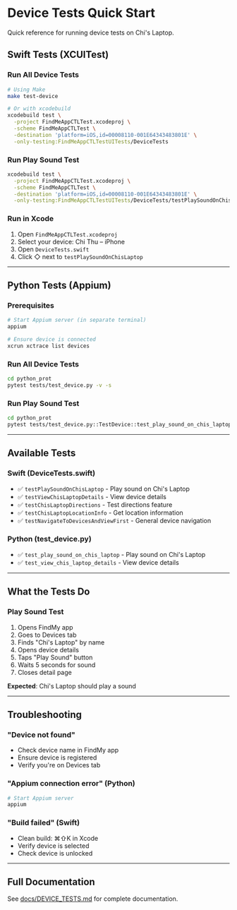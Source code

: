 # Device Tests Quick Start

Quick reference for running device tests on Chi's Laptop.

## Swift Tests (XCUITest)

### Run All Device Tests
```bash
# Using Make
make test-device

# Or with xcodebuild
xcodebuild test \
  -project FindMeAppCTLTest.xcodeproj \
  -scheme FindMeAppCTLTest \
  -destination 'platform=iOS,id=00008110-001E64343483801E' \
  -only-testing:FindMeAppCTLTestUITests/DeviceTests
```

### Run Play Sound Test
```bash
xcodebuild test \
  -project FindMeAppCTLTest.xcodeproj \
  -scheme FindMeAppCTLTest \
  -destination 'platform=iOS,id=00008110-001E64343483801E' \
  -only-testing:FindMeAppCTLTestUITests/DeviceTests/testPlaySoundOnChisLaptop
```

### Run in Xcode
1. Open `FindMeAppCTLTest.xcodeproj`
2. Select your device: Chi Thu – iPhone
3. Open `DeviceTests.swift`
4. Click ◇ next to `testPlaySoundOnChisLaptop`

---

## Python Tests (Appium)

### Prerequisites
```bash
# Start Appium server (in separate terminal)
appium

# Ensure device is connected
xcrun xctrace list devices
```

### Run All Device Tests
```bash
cd python_prot
pytest tests/test_device.py -v -s
```

### Run Play Sound Test
```bash
cd python_prot
pytest tests/test_device.py::TestDevice::test_play_sound_on_chis_laptop -v -s
```

---

## Available Tests

### Swift (DeviceTests.swift)
- ✅ `testPlaySoundOnChisLaptop` - Play sound on Chi's Laptop
- ✅ `testViewChisLaptopDetails` - View device details
- ✅ `testChisLaptopDirections` - Test directions feature
- ✅ `testChisLaptopLocationInfo` - Get location information
- ✅ `testNavigateToDevicesAndViewFirst` - General device navigation

### Python (test_device.py)
- ✅ `test_play_sound_on_chis_laptop` - Play sound on Chi's Laptop
- ✅ `test_view_chis_laptop_details` - View device details

---

## What the Tests Do

### Play Sound Test
1. Opens FindMy app
2. Goes to Devices tab
3. Finds "Chi's Laptop" by name
4. Opens device details
5. Taps "Play Sound" button
6. Waits 5 seconds for sound
7. Closes detail page

**Expected**: Chi's Laptop should play a sound

---

## Troubleshooting

### "Device not found"
- Check device name in FindMy app
- Ensure device is registered
- Verify you're on Devices tab

### "Appium connection error" (Python)
```bash
# Start Appium server
appium
```

### "Build failed" (Swift)
- Clean build: ⌘⇧K in Xcode
- Verify device is selected
- Check device is unlocked

---

## Full Documentation

See [docs/DEVICE_TESTS.md](docs/DEVICE_TESTS.md) for complete documentation.
